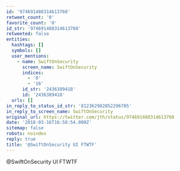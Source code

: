 ```yaml
---
id: '974691488314613760'
retweet_count: '0'
favorite_count: '0'
id_str: '974691488314613760'
retweeted: false
entities:
  hashtags: []
  symbols: []
  user_mentions:
    - name: SwiftOnSecurity
      screen_name: SwiftOnSecurity
      indices:
        - '0'
        - '16'
      id_str: '2436389418'
      id: '2436389418'
  urls: []
in_reply_to_status_id_str: '812362982852296705'
in_reply_to_screen_name: SwiftOnSecurity
original_url: https://twitter.com/jth/status/974691488314613760
date: '2018-03-16T16:58:54.000Z'
sitemap: false
robots: noindex
reply: true
title: '@SwiftOnSecurity UI FTWTF'
---
```


@SwiftOnSecurity UI FTWTF